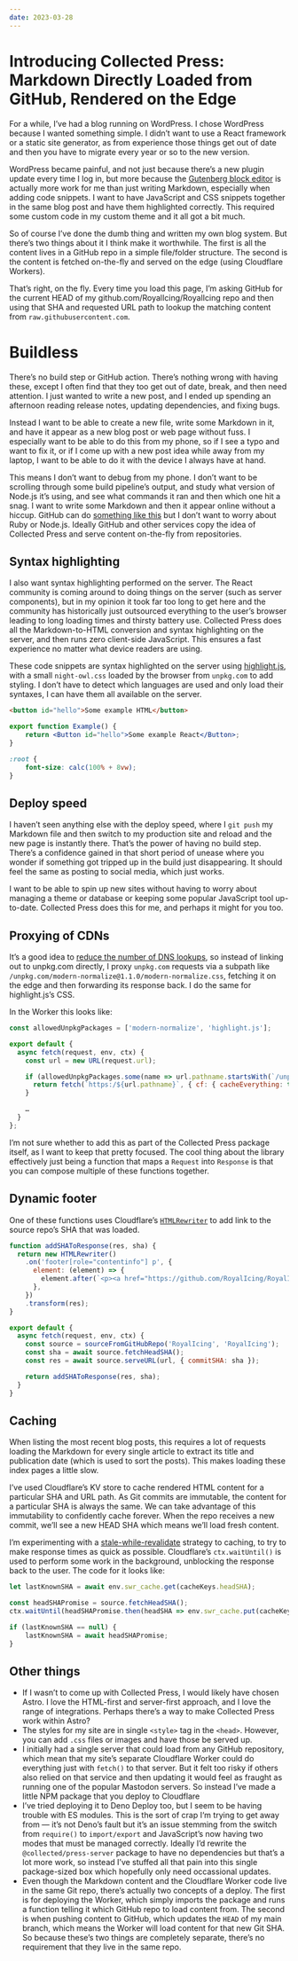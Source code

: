 ```yaml
---
date: 2023-03-28
---
```


# Introducing Collected Press: Markdown Directly Loaded from GitHub, Rendered on the Edge

For a while, I’ve had a blog running on WordPress. I chose WordPress because I wanted something simple. I didn’t want to use a React framework or a static site generator, as from experience those things get out of date and then you have to migrate every year or so to the new version.

WordPress became painful, and not just because there’s a new plugin update every time I log in, but more because the [Gutenberg block editor](https://wordpress.org/documentation/article/wordpress-block-editor/) is actually more work for me than just writing Markdown, especially when adding code snippets. I want to have JavaScript and CSS snippets together in the same blog post and have them highlighted correctly. This required some custom code in my custom theme and it all got a bit much.

So of course I’ve done the dumb thing and written my own blog system. But there’s two things about it I think make it worthwhile. The first is all the content lives in a GitHub repo in a simple file/folder structure. The second is the content is fetched on-the-fly and served on the edge (using Cloudflare Workers).

That’s right, on the fly. Every time you load this page, I’m asking GitHub for the current HEAD of my github.com/RoyalIcing/RoyalIcing repo and then using that SHA and requested URL path to lookup the matching content from `raw.githubusercontent.com`. 

# Buildless

There’s no build step or GitHub action. There’s nothing wrong with having these, except I often find that they too get out of date, break, and then need attention. I just wanted to write a new post, and I ended up spending an afternoon reading release notes, updating dependencies, and fixing bugs.

Instead I want to be able to create a new file, write some Markdown in it, and have it appear as a new blog post or web page without fuss. I especially want to be able to do this from my phone, so if I see a typo and want to fix it, or if I come up with a new post idea while away from my laptop, I want to be able to do it with the device I always have at hand.

This means I don’t want to debug from my phone. I don’t want to be scrolling through some build pipeline’s output, and study what version of Node.js it’s using, and see what commands it ran and then which one hit a snag. I want to write some Markdown and then it appear online without a hiccup. GitHub can do [something like this](https://pages.github.com) but I don’t want to worry about Ruby or Node.js. Ideally GitHub and other services copy the idea of Collected Press and serve content on-the-fly from repositories.

## Syntax highlighting

I also want syntax highlighting performed on the server. The React community is coming around to doing things on the server (such as server components), but in my opinion it took far too long to get here and the community has historically just outsourced everything to the user’s browser leading to long loading times and thirsty battery use. Collected Press does all the Markdown-to-HTML conversion and syntax highlighting on the server, and then runs zero client-side JavaScript. This ensures a fast experience no matter what device readers are using.

These code snippets are syntax highlighted on the server using [highlight.js](https://highlightjs.org), with a small `night-owl.css` loaded by the browser from `unpkg.com` to add styling. I don’t have to detect which languages are used and only load their syntaxes, I can have them all available on the server.

```html
<button id="hello">Some example HTML</button>
```

```jsx
export function Example() {
    return <Button id="hello">Some example React</Button>;
}
```

```css
:root {
    font-size: calc(100% + 8vw);
}
```

## Deploy speed

I haven’t seen anything else with the deploy speed, where I `git push` my Markdown file and then switch to my production site and reload and the new page is instantly there. That’s the power of having no build step. There’s a confidence gained in that short period of unease where you wonder if something got tripped up in the build just disappearing. It should feel the same as posting to social media, which just works.

I want to be able to spin up new sites without having to worry about managing a theme or database or keeping some popular JavaScript tool up-to-date. Collected Press does this for me, and perhaps it might for you too.

## Proxying of CDNs

It’s a good idea to [reduce the number of DNS lookups](https://csswizardry.com/2013/01/front-end-performance-for-web-designers-and-front-end-developers/#section:http-requests-and-dns-lookups), so instead of linking out to unpkg.com directly, I proxy `unpkg.com` requests via a subpath like `/unpkg.com/modern-normalize@1.1.0/modern-normalize.css`, fetching it on the edge and then forwarding its response back. I do the same for highlight.js’s CSS.

In the Worker this looks like:

```js
const allowedUnpkgPackages = ['modern-normalize', 'highlight.js'];

export default {
  async fetch(request, env, ctx) {
    const url = new URL(request.url);

    if (allowedUnpkgPackages.some(name => url.pathname.startsWith(`/unpkg.com/${name}@`))) {
      return fetch(`https:/${url.pathname}`, { cf: { cacheEverything: true } });
    }

    …
  }
};
```

I’m not sure whether to add this as part of the Collected Press package itself, as I want to keep that pretty focused. The cool thing about the library effectively just being a function that maps a `Request` into `Response` is that you can compose multiple of these functions together.

## Dynamic footer

One of these functions uses Cloudflare’s [`HTMLRewriter`](https://developers.cloudflare.com/workers/runtime-apis/html-rewriter/) to add link to the source repo’s SHA that was loaded.

```js
function addSHAToResponse(res, sha) {
  return new HTMLRewriter()
    .on('footer[role="contentinfo"] p', {
      element: (element) => {
        element.after(`<p><a href="https://github.com/RoyalIcing/RoyalIcing/tree/${sha}"><small>SHA: ${sha}</small></a></p>`, { html: true },)
      },
    })
    .transform(res);
}

export default {
  async fetch(request, env, ctx) {
    const source = sourceFromGitHubRepo('RoyalIcing', 'RoyalIcing');
    const sha = await source.fetchHeadSHA();
    const res = await source.serveURL(url, { commitSHA: sha });

    return addSHAToResponse(res, sha);
  }
}
```

## Caching

When listing the most recent blog posts, this requires a lot of requests loading the Markdown for every single article to extract its title and publication date (which is used to sort the posts). This makes loading these index pages a little slow.

I’ve used Cloudflare’s KV store to cache rendered HTML content for a particular SHA and URL path. As Git commits are immutable, the content for a particular SHA is always the same. We can take advantage of this immutability to confidently cache forever. When the repo receives a new commit, we’ll see a new HEAD SHA which means we’ll load fresh content.

I’m experimenting with a [stale-while-revalidate](https://web.dev/stale-while-revalidate/) strategy to caching, to try to make response times as quick as possible. Cloudflare’s `ctx.waitUntil()` is used to perform some work in the background, unblocking the response back to the user. The code for it looks like:

```js
let lastKnownSHA = await env.swr_cache.get(cacheKeys.headSHA);

const headSHAPromise = source.fetchHeadSHA();
ctx.waitUntil(headSHAPromise.then(headSHA => env.swr_cache.put(cacheKeys.headSHA, headSHA)));

if (lastKnownSHA == null) {
    lastKnownSHA = await headSHAPromise;
}
```

## Other things

- If I wasn’t to come up with Collected Press, I would likely have chosen Astro. I love the HTML-first and server-first approach, and I love the range of integrations. Perhaps there’s a way to make Collected Press work within Astro?
- The styles for my site are in single `<style>` tag in the `<head>`. However, you can add `.css` files or images and have those be served up.
- I initially had a single server that could load from any GitHub repository, which mean that my site’s separate Cloudflare Worker could do everything just with `fetch()` to that server. But it felt too risky if others also relied on that service and then updating it would feel as fraught as running one of the popular Mastodon servers. So instead I’ve made a little NPM package that you deploy to Cloudflare
- I’ve tried deploying it to Deno Deploy too, but I seem to be having trouble with ES modules. This is the sort of crap I‘m trying to get away from — it’s not Deno’s fault but it’s an issue stemming from the switch from `require()` to `import/export` and JavaScript’s now having two modes that must be managed correctly. Ideally I’d rewrite the `@collected/press-server` package to have no dependencies but that’s a lot more work, so instead I’ve stuffed all that pain into this single package-sized box which hopefully only need occassional updates.
- Even though the Markdown content and the Cloudflare Worker code live in the same Git repo, there’s actually two concepts of a deploy. The first is for deploying the Worker, which simply imports the package and runs a function telling it which GitHub repo to load content from. The second is when pushing content to GitHub, which updates the `HEAD` of my main branch, which means the Worker will load content for that new Git SHA. So because these’s two things are completely separate, there’s no requirement that they live in the same repo.
